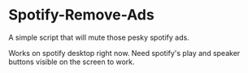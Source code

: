 # Spotify-Remove-Ads
A simple script that will mute those pesky spotify ads.

Works on spotify desktop right now. Need spotify's play and speaker buttons visible on the screen to work.

